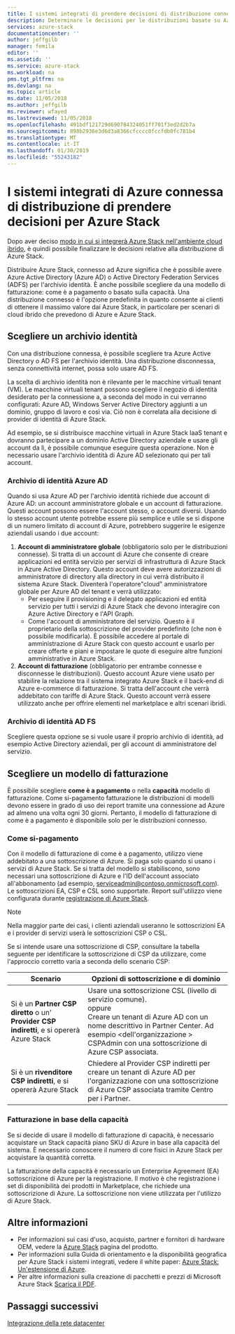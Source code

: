 ```yaml
---
title: I sistemi integrati di prendere decisioni di distribuzione connesse di Azure per Azure Stack | Microsoft Docs
description: Determinare le decisioni per le distribuzioni basate su Azure Stack di Azure a più nodi di pianificazione della distribuzione.
services: azure-stack
documentationcenter: ''
author: jeffgilb
manager: femila
editor: ''
ms.assetid: ''
ms.service: azure-stack
ms.workload: na
pms.tgt_pltfrm: na
ms.devlang: na
ms.topic: article
ms.date: 11/05/2018
ms.author: jeffgilb
ms.reviewer: wfayed
ms.lastreviewed: 11/05/2018
ms.openlocfilehash: 491bdf121729d690784324051ff701f3ed2d2b7a
ms.sourcegitcommit: 898b2936e3d6d3a8366cfcccc0fccfdb0fc781b4
ms.translationtype: MT
ms.contentlocale: it-IT
ms.lasthandoff: 01/30/2019
ms.locfileid: "55243182"
---
```

# <a name="azure-connected-deployment-planning-decisions-for-azure-stack-integrated-systems"></a>I sistemi integrati di Azure connessa di distribuzione di prendere decisioni per Azure Stack
Dopo aver deciso [modo in cui si integrerà Azure Stack nell'ambiente cloud ibrido](azure-stack-connection-models.md), è quindi possibile finalizzare le decisioni relative alla distribuzione di Azure Stack.

Distribuire Azure Stack, connesso ad Azure significa che è possibile avere Azure Active Directory (Azure AD) o Active Directory Federation Services (ADFS) per l'archivio identità. È anche possibile scegliere da una modello di fatturazione: come è a pagamento o basato sulla capacità. Una distribuzione connesso è l'opzione predefinita in quanto consente ai clienti di ottenere il massimo valore dai Azure Stack, in particolare per scenari di cloud ibrido che prevedono di Azure e Azure Stack. 

## <a name="choose-an-identity-store"></a>Scegliere un archivio identità
Con una distribuzione connessa, è possibile scegliere tra Azure Active Directory o AD FS per l'archivio identità. Una distribuzione disconnessa, senza connettività internet, possa solo usare AD FS.

La scelta di archivio identità non è rilevante per le macchine virtuali tenant (VM). Le macchine virtuali tenant possono scegliere il negozio di identità desiderato per la connessione a, a seconda del modo in cui verranno configurati: Azure AD, Windows Server Active Directory aggiunti a un dominio, gruppo di lavoro e così via. Ciò non è correlata alla decisione di provider di identità di Azure Stack. 

Ad esempio, se si distribuisce macchine virtuali in Azure Stack IaaS tenant e dovranno partecipare a un dominio Active Directory aziendale e usare gli account da lì, è possibile comunque eseguire questa operazione. Non è necessario usare l'archivio identità di Azure AD selezionato qui per tali account.

### <a name="azure-ad-identity-store"></a>Archivio di identità Azure AD
Quando si usa Azure AD per l'archivio identità richiede due account di Azure AD: un account amministratore globale e un account di fatturazione. Questi account possono essere l'account stesso, o account diversi. Usando lo stesso account utente potrebbe essere più semplice e utile se si dispone di un numero limitato di account di Azure, potrebbero suggerire le esigenze aziendali usando i due account:

1. **Account di amministratore globale** (obbligatorio solo per le distribuzioni connesse). Si tratta di un account di Azure che consente di creare applicazioni ed entità servizio per servizi di infrastruttura di Azure Stack in Azure Active Directory. Questo account deve avere autorizzazioni di amministratore di directory alla directory in cui verrà distribuito il sistema Azure Stack. Diventerà l'operatore"cloud" amministratore globale per Azure AD del tenant e verrà utilizzato: 
    - Per eseguire il provisioning e il delegato applicazioni ed entità servizio per tutti i servizi di Azure Stack che devono interagire con Azure Active Directory e l'API Graph. 
    - Come l'account di amministratore del servizio. Questo è il proprietario della sottoscrizione del provider predefinito (che non è possibile modificarla). È possibile accedere al portale di amministrazione di Azure Stack con questo account e usarlo per creare offerte e piani e impostare le quote di eseguire altre funzioni amministrative in Azure Stack.
2. **Account di fatturazione** (obbligatorio per entrambe connesse e disconnesse le distribuzioni). Questo account Azure viene usato per stabilire la relazione tra il sistema integrato Azure Stack e il back-end di Azure e-commerce di fatturazione. Si tratta dell'account che verrà addebitato con tariffe di Azure Stack. Questo account verrà essere utilizzato anche per offrire elementi nel marketplace e altri scenari ibridi. 

### <a name="ad-fs-identity-store"></a>Archivio di identità AD FS
Scegliere questa opzione se si vuole usare il proprio archivio di identità, ad esempio Active Directory aziendali, per gli account di amministratore del servizio.  

## <a name="choose-a-billing-model"></a>Scegliere un modello di fatturazione
È possibile scegliere **come è a pagamento** o nella **capacità** modello di fatturazione. Come si-pagamento fatturazione le distribuzioni di modelli devono essere in grado di uso dei report tramite una connessione ad Azure ad almeno una volta ogni 30 giorni. Pertanto, il modello di fatturazione di come è a pagamento è disponibile solo per le distribuzioni connesso.  

### <a name="pay-as-you-use"></a>Come si-pagamento
Con il modello di fatturazione di come è a pagamento, utilizzo viene addebitato a una sottoscrizione di Azure. Si paga solo quando si usano i servizi di Azure Stack. Se si tratta del modello si stabiliscono, sono necessari una sottoscrizione di Azure e l'ID dell'account associato all'abbonamento (ad esempio, serviceadmin@contoso.onmicrosoft.com). Le sottoscrizioni EA, CSP e CSL sono supportate. Report sull'utilizzo viene configurata durante [registrazione di Azure Stack](azure-stack-registration.md).

> [!NOTE]
> Nella maggior parte dei casi, i clienti aziendali useranno le sottoscrizioni EA e i provider di servizi userà le sottoscrizioni CSP o CSL.

Se si intende usare una sottoscrizione di CSP, consultare la tabella seguente per identificare la sottoscrizione di CSP da utilizzare, come l'approccio corretto varia a seconda dello scenario CSP:

|Scenario|Opzioni di sottoscrizione e di dominio|
|-----|-----|
|Si è un **Partner CSP diretto** o un' **Provider CSP indiretti**, e si opererà Azure Stack|Usare una sottoscrizione CSL (livello di servizio comune).<br>     oppure<br>Creare un tenant di Azure AD con un nome descrittivo in Partner Center. Ad esempio &lt;dell'organizzazione > CSPAdmin con una sottoscrizione di Azure CSP associata.|
|Si è un **rivenditore CSP indiretti**, e si opererà Azure Stack|Chiedere al Provider CSP indiretti per creare un tenant di Azure AD per l'organizzazione con una sottoscrizione di Azure CSP associata tramite Centro per i Partner.|

### <a name="capacity-based-billing"></a>Fatturazione in base della capacità
Se si decide di usare il modello di fatturazione di capacità, è necessario acquistare un Stack capacità piano SKU di Azure in base alla capacità del sistema. È necessario conoscere il numero di core fisici in Azure Stack per acquistare la quantità corretta. 

La fatturazione della capacità è necessario un Enterprise Agreement (EA) sottoscrizione di Azure per la registrazione. Il motivo è che registrazione i set di disponibilità dei prodotti in Marketplace, che richiede una sottoscrizione di Azure. La sottoscrizione non viene utilizzata per l'utilizzo di Azure Stack.

## <a name="learn-more"></a>Altre informazioni
- Per informazioni sui casi d'uso, acquisto, partner e fornitori di hardware OEM, vedere la [Azure Stack](https://azure.microsoft.com/overview/azure-stack/) pagina del prodotto.
- Per informazioni sulla Guida di orientamento e la disponibilità geografica per Azure Stack i sistemi integrati, vedere il white paper: [Azure Stack: Un'estensione di Azure](https://azure.microsoft.com/resources/azure-stack-an-extension-of-azure/). 
- Per altre informazioni sulla creazione di pacchetti e prezzi di Microsoft Azure Stack [Scarica il PDF](https://azure.microsoft.com/mediahandler/files/resourcefiles/5bc3f30c-cd57-4513-989e-056325eb95e1/Azure-Stack-packaging-and-pricing-datasheet.pdf). 

## <a name="next-steps"></a>Passaggi successivi
[Integrazione della rete datacenter](azure-stack-network.md)